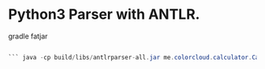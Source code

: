 # Python3 Parser with ANTLR.

gradle fatjar

``` java -cp build/libs/antlrparser-all.jar me.colorcloud.graphdsl.GraphDslExample

``` java -cp build/libs/antlrparser-all.jar me.colorcloud.calculator.CalculatorMain


